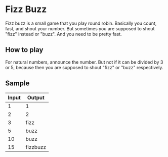# Fizz Buzz #

Fizz buzz is a small game that you play round robin. Basically you count, fast, and shout your number. But sometimes you are supposed to shout "fizz" instead or "buzz". And you need to be pretty fast.

## How to play ##

For natural numbers, announce the number. But not if it can be divided by 3 or 5, because then you are supposed to shout "fizz" or "buzz" respectively.

## Sample ##

Input | Output
------|----------------------------
  1   | 1
  2   | 2
  3   | fizz
  5   | buzz
 10   | buzz
 15   | fizzbuzz
